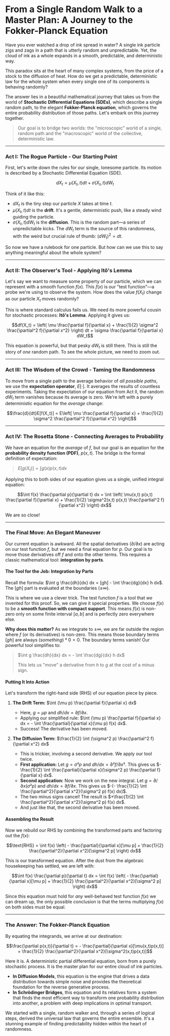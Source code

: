 # From a Single Random Walk to a Master Plan: A Journey to the Fokker-Planck Equation

Have you ever watched a drop of ink spread in water? A single ink particle zigs and zags in a path that is utterly random and unpredictable. Yet, the cloud of ink as a whole expands in a smooth, predictable, and deterministic way.

This paradox sits at the heart of many complex systems, from the price of a stock to the diffusion of heat. How do we get a predictable, deterministic law for the whole system when every single one of its components is behaving randomly?

The answer lies in a beautiful mathematical journey that takes us from the world of **Stochastic Differential Equations (SDEs)**, which describe a single random path, to the elegant **Fokker-Planck equation**, which governs the entire probability distribution of those paths. Let's embark on this journey together.

> Our goal is to bridge two worlds: the "microscopic" world of a single, random path and the "macroscopic" world of the collective, deterministic law.

***

### Act I: The Rogue Particle - Our Starting Point

First, let's write down the rules for our single, lonesome particle. Its motion is described by a Stochastic Differential Equation (SDE).

$$dX_t = \mu(X_t, t) dt + \sigma(X_t, t) dW_t$$

Think of it like this:
*   $dX_t$ is the tiny step our particle $X$ takes at time $t$.
*   $μ(X_t, t) dt$ is the **drift**. It's a gentle, deterministic push, like a steady wind guiding the particle.
*   $σ(X_t, t) dW_t$ is the **diffusion**. This is the random part—a series of unpredictable kicks. The $dW_t$ term is the source of this randomness, with the weird but crucial rule of thumb: $(dW_t)^2 = dt$.

So now we have a rulebook for one particle. But how can we use this to say anything meaningful about the whole system?

***

### Act II: The Observer's Tool - Applying Itô's Lemma

Let's say we want to measure some property of our particle, which we can represent with a smooth function $f(x)$. This $f(x)$ is our "test function"—a probe we're using to observe the system. How does the value $f(X_t)$ change as our particle $X_t$ moves randomly?

This is where standard calculus fails us. We need its more powerful cousin for stochastic processes: **Itô's Lemma**. Applying it gives us:

$$df(X_t) = \left( \mu \frac{\partial f}{\partial x} + \frac{1}{2} \sigma^2 \frac{\partial^2 f}{\partial x^2} \right) dt + \sigma \frac{\partial f}{\partial x} dW_t$$

This equation is powerful, but that pesky $dW_t$ is still there. This is still the story of *one* random path. To see the whole picture, we need to zoom out.

***

### Act III: The Wisdom of the Crowd - Taming the Randomness

To move from a single path to the average behavior of *all possible paths*, we use the **expectation operator**, $E[·]$. It averages the results of countless experiments. Taking the expectation of our equation from Act II, the random $dW_t$ term vanishes because its average is zero. We're left with a purely deterministic equation for the *average* change:

$$\frac{d}{dt}E[f(X_t)] = E\left[ \mu \frac{\partial f}{\partial x} + \frac{1}{2} \sigma^2 \frac{\partial^2 f}{\partial x^2} \right]$$

***

### Act IV: The Rosetta Stone - Connecting Averages to Probability

We have an equation for the *average* of $f$, but our goal is an equation for the **probability density function (PDF)**, $p(x,t)$. The bridge is the formal definition of expectation:

> $E[g(X_t)] = \int g(x) p(x,t) dx$

Applying this to both sides of our equation gives us a single, unified integral equation:

$$\int f(x) \frac{\partial p}{\partial t} dx = \int \left( \mu(x,t) p(x,t) \frac{\partial f}{\partial x} + \frac{1}{2} \sigma^2(x,t) p(x,t) \frac{\partial^2 f}{\partial x^2} \right) dx$$

We are so close!

***

### The Final Move: An Elegant Maneuver

Our current equation is awkward. All the spatial derivatives ($∂/∂x$) are acting on our test function $f$, but we need a final equation for $p$. Our goal is to move those derivatives off $f$ and onto the other terms. This requires a classic mathematical tool: **integration by parts**.

#### The Tool for the Job: Integration by Parts

Recall the formula: $\int g \frac{dh}{dx} dx = [gh] - \int \frac{dg}{dx} h dx$. The $[gh]$ part is evaluated at the boundaries ($±∞$).

This is where we use a clever trick. The test function $f$ is a tool that *we* invented for this proof. So, we can give it special properties. We choose $f(x)$ to be a **smooth function with compact support**. This means $f(x)$ is non-zero only on some finite interval $[a, b]$ and is perfectly zero everywhere else.

**Why does this matter?** As we integrate to $±∞$, we are far outside the region where $f$ (or its derivatives) is non-zero. This means those boundary terms $[gh]$ are always $(something) * 0 = 0$. The boundary terms vanish! Our powerful tool simplifies to:

> $\int g \frac{dh}{dx} dx = - \int \frac{dg}{dx} h dx$
>
> This lets us "move" a derivative from $h$ to $g$ at the cost of a minus sign.

#### Putting It Into Action

Let's transform the right-hand side (RHS) of our equation piece by piece.

1.  **The Drift Term:** $\int (\mu p) \frac{\partial f}{\partial x} dx$
    *   Here, $g = μp$ and $dh/dx = ∂f/∂x$.
    *   Applying our simplified rule: $\int (\mu p) \frac{\partial f}{\partial x} dx = - \int \frac{\partial}{\partial x}(\mu p) f(x) dx$.
    *   Success! The derivative has been moved.

2.  **The Diffusion Term:** $\frac{1}{2} \int (\sigma^2 p) \frac{\partial^2 f}{\partial x^2} dx$
    *   This is trickier, involving a second derivative. We apply our tool twice.
    *   **First application:** Let $g = σ²p$ and $dh/dx = ∂²f/∂x²$. This gives us $-\frac{1}{2} \int \frac{\partial}{\partial x}(\sigma^2 p) \frac{\partial f}{\partial x} dx$.
    *   **Second application:** Now we work on the new integral. Let $g = ∂/∂x(σ²p)$ and $dh/dx = ∂f/∂x$. This gives us $-(- \frac{1}{2} \int \frac{\partial^2}{\partial x^2}(\sigma^2 p) f(x) dx)$.
    *   The two minus signs cancel! The result is $+\frac{1}{2} \int \frac{\partial^2}{\partial x^2}(\sigma^2 p) f(x) dx$.
    *   And just like that, the second derivative has been moved.

#### Assembling the Result

Now we rebuild our RHS by combining the transformed parts and factoring out the $f(x)$:

$$\text{RHS} = \int f(x) \left( - \frac{\partial}{\partial x}[\mu p] + \frac{1}{2} \frac{\partial^2}{\partial x^2}[\sigma^2 p] \right) dx$$

This is our transformed equation. After the dust from the algebraic housekeeping has settled, we are left with:

$$\int f(x) \frac{\partial p}{\partial t} dx = \int f(x) \left( - \frac{\partial}{\partial x}[\mu p] + \frac{1}{2} \frac{\partial^2}{\partial x^2}[\sigma^2 p] \right) dx$$

Since this equation must hold for *any* well-behaved test function $f(x)$ we can dream up, the only possible conclusion is that the terms multiplying $f(x)$ on both sides must be equal.

***

### The Answer: The Fokker-Planck Equation

By equating the integrands, we arrive at our destination:

$$\frac{\partial p(x,t)}{\partial t} = - \frac{\partial}{\partial x}[\mu(x,t)p(x,t)] + \frac{1}{2} \frac{\partial^2}{\partial x^2}[\sigma^2(x,t)p(x,t)]$$

Here it is. A deterministic partial differential equation, born from a purely stochastic process. It is the master plan for our entire cloud of ink particles.
 
*   **In Diffusion Models**, this equation is the engine that drives a data distribution towards simple noise and provides the theoretical foundation for the reverse generative process. 
*   **In Schrödinger Bridges**, this equation and its relatives form a system that finds the most efficient way to transform one probability distribution into another, a problem with deep implications in optimal transport.

We started with a single, random walker and, through a series of logical steps, derived the universal law that governs the entire ensemble. It's a stunning example of finding predictability hidden within the heart of randomness.